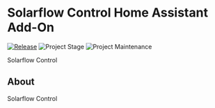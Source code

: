 # Solarflow Control Home Assistant Add-On

[![Release][release-shield]][release] ![Project Stage][project-stage-shield] ![Project Maintenance][maintenance-shield]

Solarflow Control

## About

Solarflow Control

[forum-shield]: https://img.shields.io/badge/community-forum-brightgreen.svg
[maintenance-shield]: https://img.shields.io/maintenance/yes/2024.svg
[project-stage-shield]: https://img.shields.io/badge/project%20stage-production%20ready-brightgreen.svg
[release-shield]: https://img.shields.io/badge/version-c86fda4-blue.svg
[release]: https://github.com/dfigus/addon-solarflow-control/tree/c86fda4